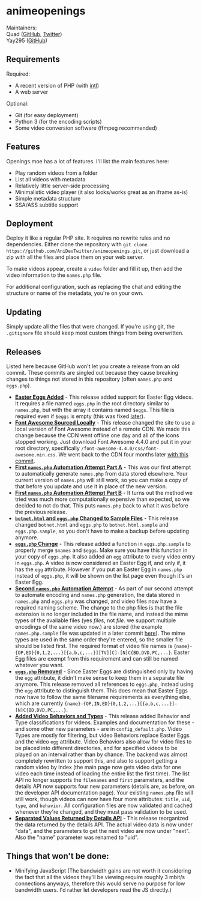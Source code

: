 # animeopenings

Maintainers:  
Quad ([GitHub](https://github.com/QuadPiece), [Twitter](https://twitter.com/Kuwaddo/))  
Yay295 ([GitHub](https://github.com/Yay295))

## Requirements

Required:

* A recent version of PHP (with [intl](https://www.php.net/manual/en/book.intl.php))
* A web server

Optional:

* Git (for easy deployment)
* Python 3 (for the encoding scripts)
* Some video conversion software (ffmpeg recommended)

## Features

Openings.moe has a lot of features. I'll list the main features here:

* Play random videos from a folder
* List all videos with metadata
* Relatively little server-side processing
* Minimalistic video player (it also looks/works great as an iframe as-is)
* Simple metadata structure
* SSA/ASS subtitle support

## Deployment

Deploy it like a regular PHP site. It requires no rewrite rules and no dependencies. Either clone the repository with `git clone https://github.com/AniDevTwitter/animeopenings.git`, or just download a zip with all the files and place them on your web server.

To make videos appear, create a `video` folder and fill it up, then add the video information to the `names.php` file.

For additional configuration, such as replacing the chat and editing the structure or name of the metadata, you're on your own.

## Updating

Simply update all the files that were changed. If you're using git, the `.gitignore` file should keep most custom things from being overwritten.

## Releases

Listed here because GitHub won't let you create a release from an old commit. These commits are singled out because they cause breaking changes to things not stored in this repository (often `names.php` and `eggs.php`).

* [**Easter Eggs Added**](https://github.com/AniDevTwitter/animeopenings/tree/5d19f802f09b33734d5aec41c2ef1604d9aa40c8) - This release added support for Easter Egg videos. It requires a file named `eggs.php` in the root directory similar to `names.php`, but with the array it contains named `$eggs`. This file is required even if `$eggs` is empty (this was fixed [later](https://github.com/AniDevTwitter/animeopenings/tree/dfa84a101eca8923af0ebf62964ceaa34012b85b)).
* [**Font Awesome Sourced Locally**](https://github.com/AniDevTwitter/animeopenings/tree/5e417b71d8a0d7b8bd9e3129c4c017b35b0079cf) - This release changed the site to use a local version of Font Awesome instead of a remote CDN. We made this change because the CDN went offline one day and all of the icons stopped working. Just download Font Awesome 4.4.0 and put it in your root directory, specifically `/font-awesome-4.4.0/css/font-awesome.min.css`. We went back to the CDN four months later [with this commit](https://github.com/AniDevTwitter/animeopenings/tree/ea68b3a61cc2246fa0f3ffa7f9b0713053ac00f8).
* [**First `names.php` Automation Attempt Part A**](https://github.com/AniDevTwitter/animeopenings/tree/5062d3ade0b82c6952492ffa82c22b881bced08a) - This was our first attempt to automatically generate `names.php` from data stored elsewhere. Your current version of `names.php` will still work, so you can make a copy of that before you update and use it in place of the new version.
* [**First `names.php` Automation Attempt Part B**](https://github.com/AniDevTwitter/animeopenings/tree/a6ea19bf372113338342b38362b8b1992778a26e) - It turns out the method we tried was much more computationally expensive than expected, so we decided to not do that. This puts `names.php` back to what it was before the previous release.
* [**`botnet.html` and `eggs.php` Changed to Sample Files**](https://github.com/AniDevTwitter/animeopenings/tree/f27ac24d4769e340b4631dfd2f25bb642990cf6f) - This release changed `botnet.html` and `eggs.php` to `botnet.html.sample` and `eggs.php.sample`, so you don't have to make a backup before updating anymore.
* [**`eggs.php` Change**](https://github.com/AniDevTwitter/animeopenings/tree/9c97b9cd18bb962bf0dd7bd85346c0cdba6dccf3) - This release added a function in `eggs.php.sample` to properly merge `$names` and `$eggs`. Make sure you have this function in your copy of `eggs.php`. It also added an `egg` attribute to every video entry in `eggs.php`. A video is now considered an Easter Egg if, and only if, it has the `egg` attribute. However if you put an Easter Egg in `names.php` instead of `eggs.php`, it will be shown on the list page even though it's an Easter Egg.
* [**Second `names.php` Automation Attempt**](https://github.com/AniDevTwitter/animeopenings/tree/8d4e722cdd1b366566a729d9e8fc9ffdb20e9338) - As part of our second attempt to automate encoding and `names.php` generation, the data stored in `names.php` and `eggs.php` was changed, and video files now have a required naming scheme. The change to the php files is that the file extension is no longer included in the file name, and instead the mime types of the available files (yes *files*, not *file*. we support multiple encodings of the same video now.) are stored (the example `names.php.sample` file was updated in a later commit [here](https://github.com/AniDevTwitter/animeopenings/tree/aee06dedf1d1ea1cb6aa3579632e4d7a4e54b469)). The mime types are used in the same order they're entered, so the smaller file should be listed first. The required format of video file names is `{name}-{OP,ED}{0,1,2,...}[{a,b,c,...}][TV][C]-[N]C{BD,DVD,PC,...}`. Easter Egg files are exempt from this requirement and can still be named whatever you want.
* [**`eggs.php` Removed**](https://github.com/AniDevTwitter/animeopenings/tree/5d9c4a2fb9151efbd13a1e3dfb315e45050d445a) - Since Easter Eggs are distinguished only by having the `egg` attribute, it didn't make sense to keep them in a separate file anymore. This release removed all references to `eggs.php`, instead using the `egg` attribute to distinguish them. This does mean that Easter Eggs now have to follow the same filename requirements as everything else, which are currently `{name}-{OP,IN,ED}{0,1,2,...}[{a,b,c,...}]-[N]C{BD,DVD,PC,...}`.
* [**Added Video Behaviors and Types**](https://github.com/AniDevTwitter/animeopenings/tree/c3941d19e79aa0fc005642682a1a9d75b18ccfab) - This release added Behavior and Type classifications for videos. Examples and documentation for these - and some other new parameters - are in `config_default.php`. Video Types are mostly for filtering, but video Behaviors replace Easter Eggs and the video `egg` attribute. Video Behaviors also allow for video files to be placed into different directories, and for specified videos to be played on an interval rather than by chance. The backend was almost completely rewritten to support this, and also to support getting a random video by index (the main page now gets video data for one video each time instead of loading the entire list the first time). The list API no longer supports the `filenames` and `first` parameters, and the details API now supports four new parameters (details are, as before, on the developer API documentation page). Your existing `names.php` file will still work, though videos can now have four more attributes: `title`, `uid`, `type`, and `behavior`. All configuration files are now validated and cached whenever they're changed, and they must pass validation to be used.
* [**Separated Values Returned by Details API**](https://github.com/AniDevTwitter/animeopenings/tree/master) - This release reorganized the data returned by the details API. The actual video data is now under "data", and the parameters to get the next video are now under "next". Also the "name" parameter was renamed to "uid".

## Things that won't be done:

* Minifying JavaScript (The bandwidth gains are not worth it considering the fact that all the videos they'll be viewing require roughly 3 mbit/s connections anyways, therefore this would serve no purpose for low bandwidth users. I'd rather let developers read the JS directly.)
